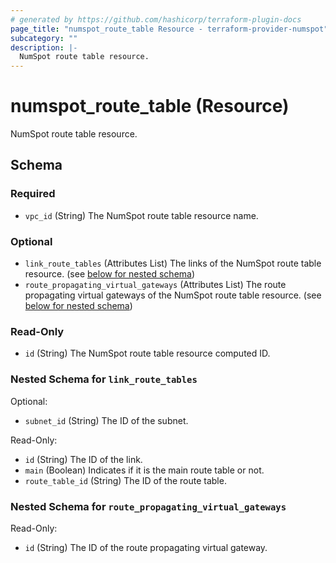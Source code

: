 ```yaml
---
# generated by https://github.com/hashicorp/terraform-plugin-docs
page_title: "numspot_route_table Resource - terraform-provider-numspot"
subcategory: ""
description: |-
  NumSpot route table resource.
---
```


# numspot_route_table (Resource)

NumSpot route table resource.



<!-- schema generated by tfplugindocs -->
## Schema

### Required

- `vpc_id` (String) The NumSpot route table resource name.

### Optional

- `link_route_tables` (Attributes List) The links of the NumSpot route table resource. (see [below for nested schema](#nestedatt--link_route_tables))
- `route_propagating_virtual_gateways` (Attributes List) The route propagating virtual gateways of the NumSpot route table resource. (see [below for nested schema](#nestedatt--route_propagating_virtual_gateways))

### Read-Only

- `id` (String) The NumSpot route table resource computed ID.

<a id="nestedatt--link_route_tables"></a>
### Nested Schema for `link_route_tables`

Optional:

- `subnet_id` (String) The ID of the subnet.

Read-Only:

- `id` (String) The ID of the link.
- `main` (Boolean) Indicates if it is the main route table or not.
- `route_table_id` (String) The ID of the route table.


<a id="nestedatt--route_propagating_virtual_gateways"></a>
### Nested Schema for `route_propagating_virtual_gateways`

Read-Only:

- `id` (String) The ID of the route propagating virtual gateway.
